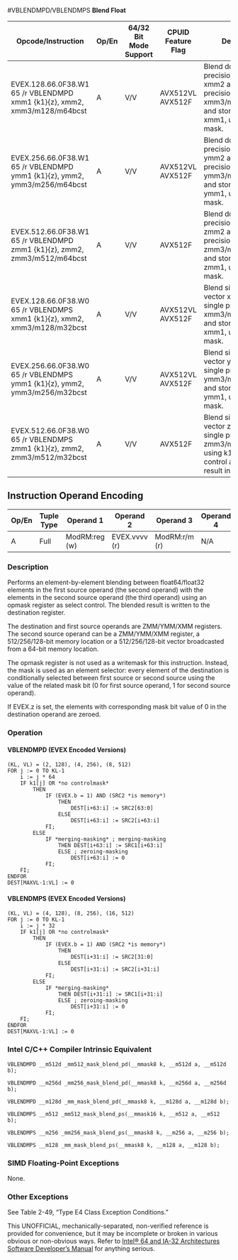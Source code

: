 #VBLENDMPD/VBLENDMPS
**Blend Float**

| Opcode/Instruction                                                        | Op/En | 64/32 Bit Mode Support | CPUID Feature Flag | Description                                                                                                                               |
| ------------------------------------------------------------------------- | ----- | ---------------------- | ------------------ | ----------------------------------------------------------------------------------------------------------------------------------------- |
| EVEX.128.66.0F38.W1 65 /r VBLENDMPD xmm1 {k1}{z}, xmm2, xmm3/m128/m64bcst | A     | V/V                    | AVX512VL AVX512F   | Blend double precision vector xmm2 and double precision vector xmm3/m128/m64bcst and store the result in xmm1, under control mask.        |
| EVEX.256.66.0F38.W1 65 /r VBLENDMPD ymm1 {k1}{z}, ymm2, ymm3/m256/m64bcst | A     | V/V                    | AVX512VL AVX512F   | Blend double precision vector ymm2 and double precision vector ymm3/m256/m64bcst and store the result in ymm1, under control mask.        |
| EVEX.512.66.0F38.W1 65 /r VBLENDMPD zmm1 {k1}{z}, zmm2, zmm3/m512/m64bcst | A     | V/V                    | AVX512F            | Blend double precision vector zmm2 and double precision vector zmm3/m512/m64bcst and store the result in zmm1, under control mask.        |
| EVEX.128.66.0F38.W0 65 /r VBLENDMPS xmm1 {k1}{z}, xmm2, xmm3/m128/m32bcst | A     | V/V                    | AVX512VL AVX512F   | Blend single precision vector xmm2 and single precision vector xmm3/m128/m32bcst and store the result in xmm1, under control mask.        |
| EVEX.256.66.0F38.W0 65 /r VBLENDMPS ymm1 {k1}{z}, ymm2, ymm3/m256/m32bcst | A     | V/V                    | AVX512VL AVX512F   | Blend single precision vector ymm2 and single precision vector ymm3/m256/m32bcst and store the result in ymm1, under control mask.        |
| EVEX.512.66.0F38.W0 65 /r VBLENDMPS zmm1 {k1}{z}, zmm2, zmm3/m512/m32bcst | A     | V/V                    | AVX512F            | Blend single precision vector zmm2 and single precision vector zmm3/m512/m32bcst using k1 as select control and store the result in zmm1. |

## Instruction Operand Encoding

| Op/En | Tuple Type | Operand 1     | Operand 2     | Operand 3     | Operand 4 |
| ----- | ---------- | ------------- | ------------- | ------------- | --------- |
| A     | Full       | ModRM:reg (w) | EVEX.vvvv (r) | ModRM:r/m (r) | N/A       |

### Description

Performs an element-by-element blending between float64/float32 elements in the first source operand (the second operand) with the elements in the second source operand (the third operand) using an opmask register as select control. The blended result is written to the destination register.

The destination and first source operands are ZMM/YMM/XMM registers. The second source operand can be a ZMM/YMM/XMM register, a 512/256/128-bit memory location or a 512/256/128-bit vector broadcasted from a 64-bit memory location.

The opmask register is not used as a writemask for this instruction. Instead, the mask is used as an element selector: every element of the destination is conditionally selected between first source or second source using the value of the related mask bit (0 for first source operand, 1 for second source operand).

If EVEX.z is set, the elements with corresponding mask bit value of 0 in the destination operand are zeroed.

### Operation

#### VBLENDMPD (EVEX Encoded Versions)

```
(KL, VL) = (2, 128), (4, 256), (8, 512)
FOR j := 0 TO KL-1
    i := j * 64
    IF k1[j] OR *no controlmask*
        THEN
            IF (EVEX.b = 1) AND (SRC2 *is memory*)
                THEN
                    DEST[i+63:i] := SRC2[63:0]
                ELSE
                    DEST[i+63:i] := SRC2[i+63:i]
            FI;
        ELSE
            IF *merging-masking* ; merging-masking
                THEN DEST[i+63:i] := SRC1[i+63:i]
                ELSE ; zeroing-masking
                    DEST[i+63:i] := 0
            FI;
    FI;
ENDFOR
DEST[MAXVL-1:VL] := 0

```

#### VBLENDMPS (EVEX Encoded Versions)

```
(KL, VL) = (4, 128), (8, 256), (16, 512)
FOR j := 0 TO KL-1
    i := j * 32
    IF k1[j] OR *no controlmask*
        THEN
            IF (EVEX.b = 1) AND (SRC2 *is memory*)
                THEN
                    DEST[i+31:i] := SRC2[31:0]
                ELSE
                    DEST[i+31:i] := SRC2[i+31:i]
            FI;
        ELSE
            IF *merging-masking*
                THEN DEST[i+31:i] := SRC1[i+31:i]
                ELSE ; zeroing-masking
                    DEST[i+31:i] := 0
            FI;
    FI;
ENDFOR
DEST[MAXVL-1:VL] := 0

```

### Intel C/C++ Compiler Intrinsic Equivalent

```
VBLENDMPD __m512d _mm512_mask_blend_pd(__mmask8 k, __m512d a, __m512d b);

```

```
VBLENDMPD __m256d _mm256_mask_blend_pd(__mmask8 k, __m256d a, __m256d b);

```

```
VBLENDMPD __m128d _mm_mask_blend_pd(__mmask8 k, __m128d a, __m128d b);

```

```
VBLENDMPS __m512 _mm512_mask_blend_ps(__mmask16 k, __m512 a, __m512 b);

```

```
VBLENDMPS __m256 _mm256_mask_blend_ps(__mmask8 k, __m256 a, __m256 b);

```

```
VBLENDMPS __m128 _mm_mask_blend_ps(__mmask8 k, __m128 a, __m128 b);

```

### SIMD Floating-Point Exceptions

None.

### Other Exceptions

See Table 2-49, “Type E4 Class Exception Conditions.”

This UNOFFICIAL, mechanically-separated, non-verified reference is provided for convenience, but it may be
incomplete or broken in various obvious or non-obvious
ways. Refer to [Intel® 64 and IA-32 Architectures Software Developer’s Manual](https://software.intel.com/en-us/download/intel-64-and-ia-32-architectures-sdm-combined-volumes-1-2a-2b-2c-2d-3a-3b-3c-3d-and-4) for anything serious.
